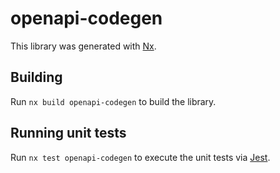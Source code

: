 # openapi-codegen

This library was generated with [Nx](https://nx.dev).

## Building

Run `nx build openapi-codegen` to build the library.

## Running unit tests

Run `nx test openapi-codegen` to execute the unit tests via [Jest](https://jestjs.io).
